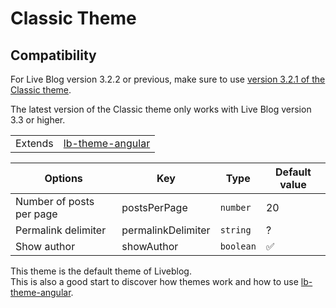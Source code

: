 # Classic Theme

## Compatibility

For Live Blog version 3.2.2 or previous, make sure to use <a href="https://github.com/liveblog/lb-theme-classic/releases/tag/v3.2.1">version 3.2.1 of the Classic theme</a>. 

The latest version of the Classic theme only works with Live Blog version 3.3 or higher. 

<table><tr><td>Extends</td><td><a href="https://github.com/liveblog/lb-theme-angular">lb-theme-angular</a></td></tr></table>

| Options | Key | Type | Default value |
|---------|-----|------|---------------|
| Number of posts per page | postsPerPage | `number` | 20|
| Permalink delimiter | permalinkDelimiter | `string` | ?|
| Show author | showAuthor | `boolean` | :white_check_mark:|


This theme is the default theme of Liveblog.  
This is also a good start to discover how themes work and how to use [lb-theme-angular](https://github.com/liveblog/lb-theme-angular).
